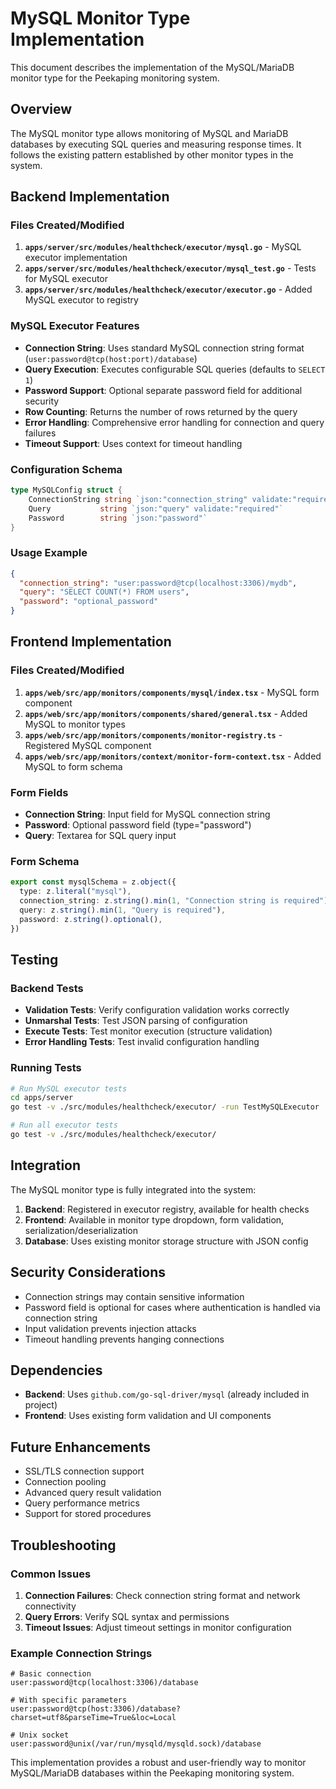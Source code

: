 # MySQL Monitor Type Implementation

This document describes the implementation of the MySQL/MariaDB monitor type for the Peekaping monitoring system.

## Overview

The MySQL monitor type allows monitoring of MySQL and MariaDB databases by executing SQL queries and measuring response times. It follows the existing pattern established by other monitor types in the system.

## Backend Implementation

### Files Created/Modified

1. **`apps/server/src/modules/healthcheck/executor/mysql.go`** - MySQL executor implementation
2. **`apps/server/src/modules/healthcheck/executor/mysql_test.go`** - Tests for MySQL executor
3. **`apps/server/src/modules/healthcheck/executor/executor.go`** - Added MySQL executor to registry

### MySQL Executor Features

- **Connection String**: Uses standard MySQL connection string format (`user:password@tcp(host:port)/database`)
- **Query Execution**: Executes configurable SQL queries (defaults to `SELECT 1`)
- **Password Support**: Optional separate password field for additional security
- **Row Counting**: Returns the number of rows returned by the query
- **Error Handling**: Comprehensive error handling for connection and query failures
- **Timeout Support**: Uses context for timeout handling

### Configuration Schema

```go
type MySQLConfig struct {
    ConnectionString string `json:"connection_string" validate:"required"`
    Query           string `json:"query" validate:"required"`
    Password        string `json:"password"`
}
```

### Usage Example

```json
{
  "connection_string": "user:password@tcp(localhost:3306)/mydb",
  "query": "SELECT COUNT(*) FROM users",
  "password": "optional_password"
}
```

## Frontend Implementation

### Files Created/Modified

1. **`apps/web/src/app/monitors/components/mysql/index.tsx`** - MySQL form component
2. **`apps/web/src/app/monitors/components/shared/general.tsx`** - Added MySQL to monitor types
3. **`apps/web/src/app/monitors/components/monitor-registry.ts`** - Registered MySQL component
4. **`apps/web/src/app/monitors/context/monitor-form-context.tsx`** - Added MySQL to form schema

### Form Fields

- **Connection String**: Input field for MySQL connection string
- **Password**: Optional password field (type="password")
- **Query**: Textarea for SQL query input

### Form Schema

```typescript
export const mysqlSchema = z.object({
  type: z.literal("mysql"),
  connection_string: z.string().min(1, "Connection string is required"),
  query: z.string().min(1, "Query is required"),
  password: z.string().optional(),
})
```

## Testing

### Backend Tests

- **Validation Tests**: Verify configuration validation works correctly
- **Unmarshal Tests**: Test JSON parsing of configuration
- **Execute Tests**: Test monitor execution (structure validation)
- **Error Handling Tests**: Test invalid configuration handling

### Running Tests

```bash
# Run MySQL executor tests
cd apps/server
go test -v ./src/modules/healthcheck/executor/ -run TestMySQLExecutor

# Run all executor tests
go test -v ./src/modules/healthcheck/executor/
```

## Integration

The MySQL monitor type is fully integrated into the system:

1. **Backend**: Registered in executor registry, available for health checks
2. **Frontend**: Available in monitor type dropdown, form validation, serialization/deserialization
3. **Database**: Uses existing monitor storage structure with JSON config

## Security Considerations

- Connection strings may contain sensitive information
- Password field is optional for cases where authentication is handled via connection string
- Input validation prevents injection attacks
- Timeout handling prevents hanging connections

## Dependencies

- **Backend**: Uses `github.com/go-sql-driver/mysql` (already included in project)
- **Frontend**: Uses existing form validation and UI components

## Future Enhancements

- SSL/TLS connection support
- Connection pooling
- Advanced query result validation
- Query performance metrics
- Support for stored procedures

## Troubleshooting

### Common Issues

1. **Connection Failures**: Check connection string format and network connectivity
2. **Query Errors**: Verify SQL syntax and permissions
3. **Timeout Issues**: Adjust timeout settings in monitor configuration

### Example Connection Strings

```
# Basic connection
user:password@tcp(localhost:3306)/database

# With specific parameters
user:password@tcp(host:3306)/database?charset=utf8&parseTime=True&loc=Local

# Unix socket
user:password@unix(/var/run/mysqld/mysqld.sock)/database
```

This implementation provides a robust and user-friendly way to monitor MySQL/MariaDB databases within the Peekaping monitoring system.